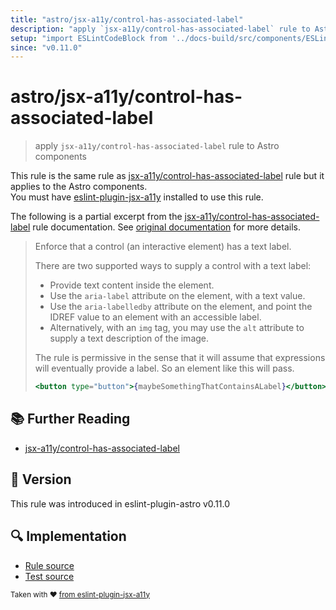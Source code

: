```yaml
---
title: "astro/jsx-a11y/control-has-associated-label"
description: "apply `jsx-a11y/control-has-associated-label` rule to Astro components"
setup: "import ESLintCodeBlock from '../docs-build/src/components/ESLintCodeBlockWrap.astro'"
since: "v0.11.0"
---
```


# astro/jsx-a11y/control-has-associated-label

> apply `jsx-a11y/control-has-associated-label` rule to Astro components

This rule is the same rule as [jsx-a11y/control-has-associated-label] rule but it applies to the Astro components.  
You must have [eslint-plugin-jsx-a11y] installed to use this rule.

[eslint-plugin-jsx-a11y]: https://github.com/jsx-eslint/eslint-plugin-jsx-a11y
[jsx-a11y/control-has-associated-label]: https://github.com/jsx-eslint/eslint-plugin-jsx-a11y/tree/HEAD/docs/rules/control-has-associated-label.md

The following is a partial excerpt from the [jsx-a11y/control-has-associated-label] rule documentation. See [original documentation][jsx-a11y/control-has-associated-label] for more details.

> Enforce that a control (an interactive element) has a text label.
>
> There are two supported ways to supply a control with a text label:
>
> - Provide text content inside the element.
> - Use the `aria-label` attribute on the element, with a text value.
> - Use the `aria-labelledby` attribute on the element, and point the IDREF value to an element with an accessible label.
> - Alternatively, with an `img` tag, you may use the `alt` attribute to supply a text description of the image.
>
> The rule is permissive in the sense that it will assume that expressions will eventually provide a label. So an element like this will pass.
>
> ```jsx
> <button type="button">{maybeSomethingThatContainsALabel}</button>
> ```

## :books: Further Reading

- [jsx-a11y/control-has-associated-label]

## :rocket: Version

This rule was introduced in eslint-plugin-astro v0.11.0

## :mag: Implementation

- [Rule source](https://github.com/ota-meshi/eslint-plugin-astro/blob/main/src/rules/jsx-a11y/control-has-associated-label.ts)
- [Test source](https://github.com/ota-meshi/eslint-plugin-astro/blob/main/tests/src/rules/jsx-a11y/control-has-associated-label.ts)

<sup>Taken with ❤️ [from eslint-plugin-jsx-a11y](https://github.com/jsx-eslint/eslint-plugin-jsx-a11y/blob/main/docs/rules/control-has-associated-label.md)</sup>
